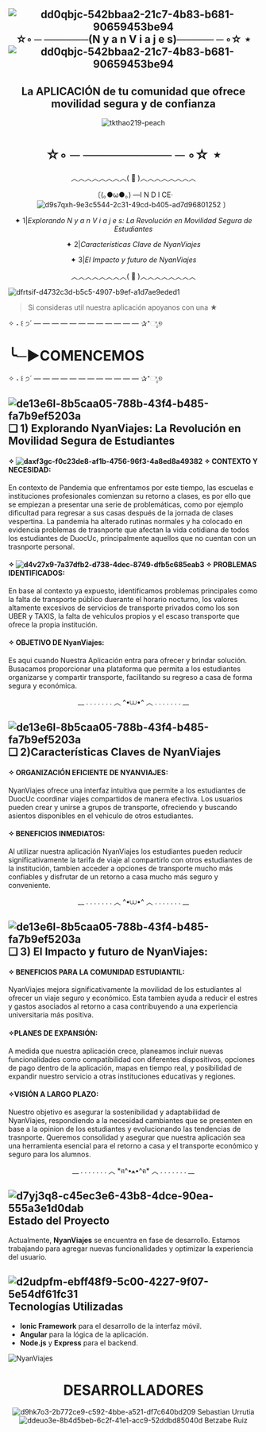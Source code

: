 <div align="center">
  

##         ![dd0qbjc-542bbaa2-21c7-4b83-b681-90659453be94](https://github.com/user-attachments/assets/21b65f96-c644-41ed-b73e-afb99550e73a) ☆◦ ─ ──────(N y a n    V i a j e s)───── ─ ◦☆ ⋆ ![dd0qbjc-542bbaa2-21c7-4b83-b681-90659453be94](https://github.com/user-attachments/assets/056a21d2-6f57-42db-9d6b-f64c161214e0)

## La APLICACIÓN de tu comunidad que  ofrece movilidad segura y de confianza
![tkthao219-peach](https://github.com/user-attachments/assets/b85faa89-d792-41fb-9251-5464247f45a4)
# ☆◦ ─ ───────── ─ ◦☆ ⋆

</div>



</div>
<div align="center">
︿︿︿︿︿︿︿︿( 🚗 )︿︿︿︿︿︿︿︿

  〔(｡●ω●｡)  —I N D I CE‧ ![d9s7qxh-9e3c5544-2c31-49cd-b405-ad7d96801252](https://github.com/user-attachments/assets/c975a720-edb4-4cf0-ac62-28ffa9c433fb)
〕

✦                1|_Explorando N y a n  V i a j e s: La Revolución en Movilidad Segura de Estudiantes_

✦                2|_Características Clave de NyanViajes_

✦                3|_El Impacto y futuro de NyanViajes_ 

︿︿︿︿︿︿︿︿( 🚗 )︿︿︿︿︿︿︿︿
</div>



![dfrtsif-d4732c3d-b5c5-4907-b9ef-a1d7ae9eded1](https://github.com/user-attachments/assets/bf1bad8a-c80c-4c4d-9a07-59c683557157)



> Si consideras  util nuestra aplicación apoyanos con una ★

</div>
    
✧ ˖ ꒰ ੭´ — — — — — — — — — — — — ✰⁺ಿೖ୭

# ╰─►COMENCEMOS

✧ ˖ ꒰ ੭´ — — — — — — — — — — — — ✰⁺ಿೖ୭

##  ![de13e6l-8b5caa05-788b-43f4-b485-fa7b9ef5203a](https://github.com/user-attachments/assets/2b495e08-36ff-4863-bc06-643b11f79795) ❏ 1) Explorando NyanViajes: La Revolución en Movilidad Segura de Estudiantes
#### ✧ ![daxf3gc-f0c23de8-af1b-4756-96f3-4a8ed8a49382](https://github.com/user-attachments/assets/9d3c07e5-a1c3-4aa8-b325-c164a7cdf7f3)  ✧ CONTEXTO Y NECESIDAD:
En contexto de Pandemia que enfrentamos por este tiempo, las escuelas e instituciones profesionales comienzan su retorno a clases, es por ello que se empiezan a presentar
una serie de problemáticas, como por ejemplo dificultad para regresar a sus casas después de la jornada de clases vespertina. La pandemia ha alterado rutinas normales y ha colocado en evidencia
problemas de trasnporte que afectan la vida cotidiana de todos los estudiantes de DuocUc, principalmente aquellos que no cuentan con un trasnporte personal.


####  ✧ ![d4v27x9-7a37dfb2-d738-4dec-8749-dfb5c685eab3](https://github.com/user-attachments/assets/f0b774cc-2443-4b01-b781-c3ccd5bba5fe) ✧ PROBLEMAS IDENTIFICADOS:
En base al contexto ya expuesto, identificamos problemas principales como la falta de transporte público duerante el horario nocturno, los valores altamente excesivos de servicios de transporte
privados como los son UBER y TAXIS, la falta de vehiculos propios y el escaso transporte que ofrece la propia institución.

#### ✧ OBJETIVO DE NyanViajes:
Es aqui cuando Nuestra Aplicación entra para ofrecer y brindar solución. Busacamos proporcionar una plataforma que permita a los estudiantes organizarse y compartir transporte, facilitando su regreso 
a casa de forma segura y económica.
<div align="center">
  
__  .   .   .   .   .   .   .   ︿   ^•⩊•^  ︿   .   .   .   .   .   .   .  __
</div>  




##  ![de13e6l-8b5caa05-788b-43f4-b485-fa7b9ef5203a](https://github.com/user-attachments/assets/2b495e08-36ff-4863-bc06-643b11f79795) ❏ 2)Características Claves de NyanViajes
#### ✧  ORGANIZACIÓN EFICIENTE DE NYANVIAJES:
NyanViajes ofrece una interfaz intuitiva que permite a los estudiantes de DuocUc coordinar viajes compartidos de manera efectiva. Los usuarios pueden crear y unirse a grupos de transporte, ofreciendo 
y buscando asientos disponibles en el vehiculo de otros estudiantes.

#### ✧ BENEFICIOS INMEDIATOS:
Al utilizar nuestra aplicación NyanViajes los estudiantes pueden reducir significativamente la tarifa de viaje al compartirlo con otros estudiantes de la institución, tambien acceder a opciones de
transporte mucho más confiables y disfrutar de un retorno a casa mucho más seguro y conveniente.
<div align="center">
__  .   .   .   .   .   .   .   ︿  ^•⩊•^   ︿   .   .   .   .   .   .   .  __
</div>  

## ![de13e6l-8b5caa05-788b-43f4-b485-fa7b9ef5203a](https://github.com/user-attachments/assets/2b495e08-36ff-4863-bc06-643b11f79795) ❏ 3)  El Impacto y futuro de NyanViajes:
#### ✧ BENEFICIOS PARA LA COMUNIDAD ESTUDIANTIL: 
NyanViajes mejora significativamente la movilidad de los estudiantes al ofrecer un viaje seguro y económico. Esta tambien ayuda a reducir el estres y gastos asociados al retorno a casa contribuyendo
a una experiencia universitaria más positiva.

#### ✧PLANES DE EXPANSIÓN:
A medida que nuestra aplicación crece, planeamos incluir nuevas funcionalidades como compatibilidad con diferentes dispositivos, opciones de pago dentro de la aplicación, mapas en tiempo real,
y posibilidad de expandir nuestro servicio   a otras instituciones educativas y regiones.

#### ✧VISIÓN A LARGO PLAZO:
Nuestro objetivo es asegurar la sostenibilidad y adaptabilidad de NyanViajes, respondiendo a la necesidad cambiantes que se presenten en base a la opinion de los estudiantes y evolucionando
las tendencias de trasnporte. Queremos consolidad y asegurar que nuestra aplicación sea una herramienta esencial para el retorno a casa y el transporte económico y seguro para los alumnos.
</div>


<div align="center">
__  .   .   .   .   .   .   .   ︿  *ฅ^•ﻌ•^ฅ*  ︿   .   .   .   .   .   .   .  __

</div>  

<div>
  
  ## ![d7yj3q8-c45ec3e6-43b8-4dce-90ea-555a3e1d0dab](https://github.com/user-attachments/assets/501f8273-46a7-4190-abd7-f1e51b42f8f6) Estado del Proyecto

Actualmente, **NyanViajes** se encuentra en fase de desarrollo. Estamos trabajando para agregar nuevas funcionalidades y optimizar la experiencia del usuario.

## ![d2udpfm-ebff48f9-5c00-4227-9f07-5e54df61fc31](https://github.com/user-attachments/assets/1197b101-fb9e-4835-89db-1d2179d0bfab) Tecnologías Utilizadas

- **Ionic Framework** para el desarrollo de la interfaz móvil.
- **Angular** para la lógica de la aplicación.
- **Node.js** y **Express** para el backend.


</div>  



![NyanViajes](https://github.com/user-attachments/assets/57e2ab8a-1b3f-4c97-b9e6-df39fcc9e8fb)
<div align="center">
  
# DESARROLLADORES

![d9hk7o3-2b772ce9-c592-4bbe-a521-df7c640bd209](https://github.com/user-attachments/assets/7ef526af-33b4-449e-b805-a13bf747dad3) Sebastian Urrutia
![ddeuo3e-8b4d5beb-6c2f-41e1-acc9-52ddbd85040d](https://github.com/user-attachments/assets/e5e0d0bc-af72-4a83-97dd-2277ce3db461) Betzabe Ruiz
</div>  



